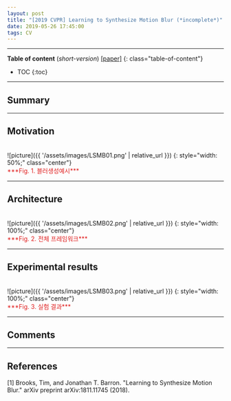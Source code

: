 ```yaml
---
layout: post
title: "[2019 CVPR] Learning to Synthesize Motion Blur (*incomplete*)"
date: 2019-05-26 17:45:00
tags: CV 
---
```


<!--more-->

---

**Table of content** (*short-version*)
[[paper]](https://arxiv.org/pdf/1811.11745.pdf)
{: class="table-of-content"}
* TOC
{:toc}

---

## Summary

---

## Motivation

<br/>
![picture]({{ '/assets/images/LSMB01.png' | relative_url }})
{: style="width: 50%;" class="center"}
<span style="color: #e01f1f;">
<br/>
***Fig. 1. 블러생성예시***</span>

---

## Architecture


<br/>
![picture]({{ '/assets/images/LSMB02.png' | relative_url }})
{: style="width: 100%;" class="center"}
<span style="color: #e01f1f;">
<br/>
***Fig. 2. 전체 프레임워크***</span>

---
  
## Experimental results


<br/>
![picture]({{ '/assets/images/LSMB03.png' | relative_url }})
{: style="width: 100%;" class="center"}
<span style="color: #e01f1f;">
<br/>
***Fig. 3. 실험 결과***</span>


---

## Comments

---

## References

[1] Brooks, Tim, and Jonathan T. Barron. "Learning to Synthesize Motion Blur." arXiv preprint arXiv:1811.11745 (2018).
